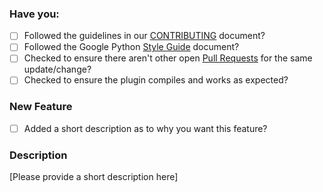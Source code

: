 ### Have you:

- [ ] Followed the guidelines in our [CONTRIBUTING](CONTRIBUTING.md) document?
- [ ] Followed the Google Python [Style Guide](https://google.github.io/styleguide/pyguide.html) document?
- [ ] Checked to ensure there aren't other open [Pull Requests](https://github.com/lordqwerty/TamarinAssist/pulls) for the same update/change?
- [ ] Checked to ensure the plugin compiles and works as expected?

### New Feature

- [ ] Added a short description as to why you want this feature?

### Description

[Please provide a short description here]
